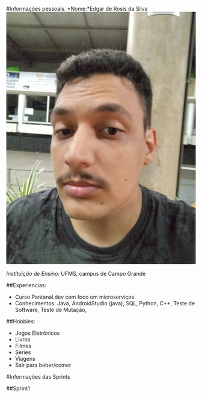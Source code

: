 #Informações pessoais.
*Nome:*Edgar de Rosis da Silva      ![Foto](./Foto.jpeg)

*Instituição de Ensino:* UFMS, campus de Campo Grande

##Experiencias:
- Curso Pantanal.dev com foco em microserviços.
- Conhecimentos: Java, AndroidStudio (java), SQL, Python, C++, Teste de Software, Teste de Mutação, 

##Hobbies:
- Jogos Eletrônicos
- Livros
- Filmes
- Series
- Viagens
- Sair para beber/comer

#Informações das Sprints

##Sprint1
